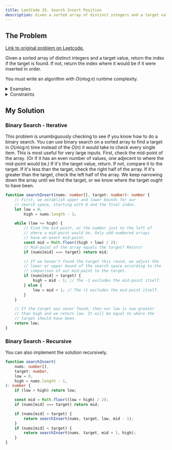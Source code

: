 ```yaml
---
title: LeetCode 35. Search Insert Position
description: Given a sorted array of distinct integers and a target value, return the index if the target is found. If not, return the index where it would be if it were inserted in order.
---
```


## The Problem

[Link to original problem on Leetcode.](https://leetcode.com/problems/search-insert-position/)

Given a sorted array of distinct integers and a target value, return the index if the target is found. If not, return the index where it would be if it were inserted in order.

You must write an algorithm with $O(n \log n)$ runtime complexity.

<details>
<summary>Examples</summary>

Example 1:

```
Input: nums = [1,3,5,6], target = 5
Output: 2
```

Example 2:

```
Input: nums = [1,3,5,6], target = 2
Output: 1
```

Example 3:

```
Input: nums = [1,3,5,6], target = 7
Output: 4
```

</details>

<details>
<summary>Constraints</summary>

- 1 ≤ `nums.length` ≤ 10<sup>4</sup>
- -10<sup>4</sup> ≤ `nums[i]` ≤ 10<sup>4</sup>
- `nums` contains distinct values sorted in ascending order.
- -10<sup>4</sup> ≤ `target` ≤ 10<sup>4</sup>

</details>

## My Solution

### Binary Search - Iterative

This problem is unambiguously checking to see if you know how to do a binary search. You can use binary search on a sorted array to find a target in $O(n \log n)$ time instead of the $O(n)$ it would take to check every single item. This is most useful for very large inputs. First, check the mid-point of the array. (Or if it has an even number of values, one adjecent to where the mid-point would be.) If it's the target value, return. If not, compare it to the target. If it's less than the target, check the right half of the array. If it's greater than the target, check the left half of the array. We keep narrowing down the array until we find the target, or we know where the target ought to have been.

```typescript
function searchInsert(nums: number[], target: number): number {
	// First, we establish upper and lower bounds for our
	// search space, starting with 0 and the final index.
	let low = 0,
		high = nums.length - 1;

	while (low <= high) {
		// Find the mid-point, or the number just to the left of
		// where a mid-point would be. Only odd-numbered arrays
		// have an exact mid-point.
		const mid = Math.floor((high + low) / 2);
		// Mid-point of the array equals the target? Return!
		if (nums[mid] === target) return mid;

		// If we haven't found the target this round, we adjust the
		// lower or upper bound of the search space according to the
		// comparison of our mid-point to the target.
		if (nums[mid] > target) {
			high = mid - 1; // The -1 excludes the mid-point itself.
		} else {
			low = mid + 1; // The +1 excludes the mid-point itself.
		}
	}

	// If the target was never found, then our low is now greater
	// than high and we return low. It will be equal to where the
	// target should have been.
	return low;
}
```

### Binary Search - Recursive

You can also implement the solution recursively.

```typescript
function searchInsert(
	nums: number[],
	target: number,
	low = 0,
	high = nums.length - 1,
): number {
	if (low > high) return low;

	const mid = Math.floor((low + high) / 2);
	if (nums[mid] === target) return mid;

	if (nums[mid] > target) {
		return searchInsert(nums, target, low, mid - 1);
	}
	if (nums[mid] < target) {
		return searchInsert(nums, target, mid + 1, high);
	}
}
```
